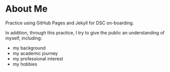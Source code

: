 # About Me
Practice using GitHub Pages and Jekyll for DSC on-boarding.

In addition, through this practice, I try to give the public an understanding of myself, including:
- my background
- my academic journey
- my professional interest
- my hobbies
  
